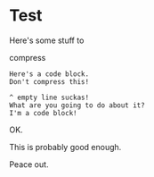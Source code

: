 ---
---

# Test

<div>   Here's some stuff to
 
compress</div>


    Here's a code block.
    Don't compress this!
    
    ^ empty line suckas!
    What are you going to do about it?
    I'm a code block!

OK.

This is probably good enough.

Peace out.

<foo text=''>
